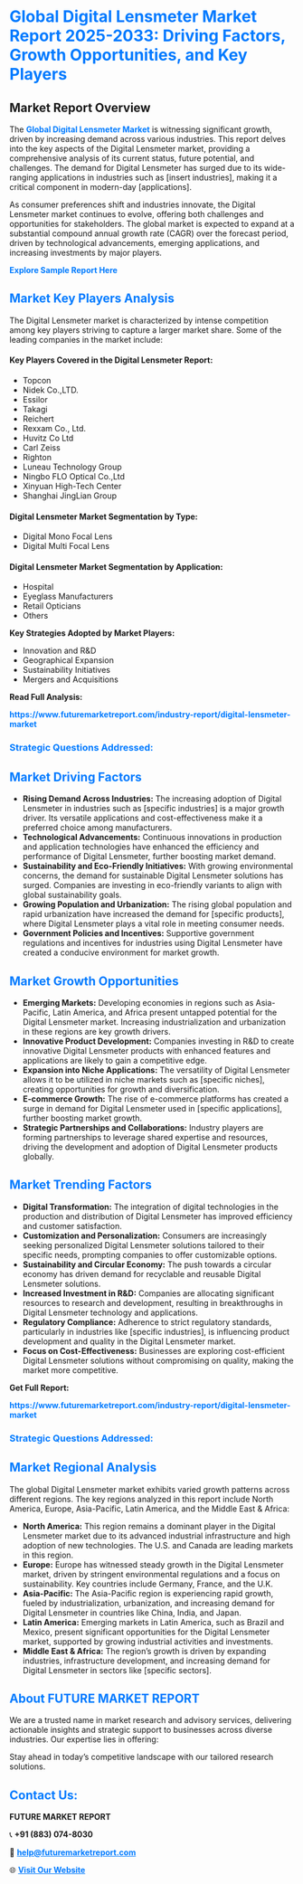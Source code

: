 <h1 style="color: #007BFF;">Global Digital Lensmeter Market Report 2025-2033: Driving Factors, Growth Opportunities, and Key Players</h1>

<section id="overview">
<h2>Market Report Overview</h2>
<p>The <a href="https://www.futuremarketreport.com/industry-report/digital-lensmeter-market" style="color: #007BFF; text-decoration: none;"><strong>Global Digital Lensmeter Market</strong></a> is witnessing significant growth, driven by increasing demand across various industries. This report delves into the key aspects of the Digital Lensmeter market, providing a comprehensive analysis of its current status, future potential, and challenges. The demand for Digital Lensmeter has surged due to its wide-ranging applications in industries such as [insert industries], making it a critical component in modern-day [applications].</p>
<p>As consumer preferences shift and industries innovate, the Digital Lensmeter market continues to evolve, offering both challenges and opportunities for stakeholders. The global market is expected to expand at a substantial compound annual growth rate (CAGR) over the forecast period, driven by technological advancements, emerging applications, and increasing investments by major players.</p>
</section>

<section id="overview">
<p><a href="https://www.futuremarketreport.com/request-sample/reportId=101804" style="color: #007BFF; text-decoration: none;"><strong>Explore Sample Report Here</strong></a></p>
</section>

<section id="key-players">
<h2 style="color: #007BFF;">Market Key Players Analysis</h2>
<p>The Digital Lensmeter market is characterized by intense competition among key players striving to capture a larger market share. Some of the leading companies in the market include:</p>
<h4>Key Players Covered in the Digital Lensmeter Report:</h4>
<ul><li>Topcon</li><li>Nidek Co.,LTD.</li><li>Essilor</li><li>Takagi</li><li>Reichert</li><li>Rexxam Co., Ltd.</li><li>Huvitz Co Ltd</li><li>Carl Zeiss</li><li>Righton</li><li>Luneau Technology Group</li><li>Ningbo FLO Optical Co.,Ltd</li><li>Xinyuan High-Tech Center</li><li>Shanghai JingLian Group</li></ul>
<h4>Digital Lensmeter Market Segmentation by Type:</h4>
<ul><li>Digital Mono Focal Lens</li><li>Digital Multi Focal Lens</li></ul>

<h4>Digital Lensmeter Market Segmentation by Application:</h4>
<ul><li>Hospital</li><li>Eyeglass Manufacturers</li><li>Retail Opticians</li><li>Others</li></ul>
<p><strong>Key Strategies Adopted by Market Players:</strong></p>
<ul>
<li>Innovation and R&D</li>
<li>Geographical Expansion</li>
<li>Sustainability Initiatives</li>
<li>Mergers and Acquisitions</li>
</ul>
</section>

<section>
<p><strong>Read Full Analysis: </strong></p><a href="https://www.futuremarketreport.com/industry-report/digital-lensmeter-market" style="color: #007BFF; text-decoration: none;"><strong>https://www.futuremarketreport.com/industry-report/digital-lensmeter-market</strong></a>
<h3 style="color: #007BFF;">Strategic Questions Addressed:</h3>
</section>

<section id="driving-factors">
<h2 style="color: #007BFF;">Market Driving Factors</h2>
<ul>
<li><strong>Rising Demand Across Industries:</strong> The increasing adoption of Digital Lensmeter in industries such as [specific industries] is a major growth driver. Its versatile applications and cost-effectiveness make it a preferred choice among manufacturers.</li>
<li><strong>Technological Advancements:</strong> Continuous innovations in production and application technologies have enhanced the efficiency and performance of Digital Lensmeter, further boosting market demand.</li>
<li><strong>Sustainability and Eco-Friendly Initiatives:</strong> With growing environmental concerns, the demand for sustainable Digital Lensmeter solutions has surged. Companies are investing in eco-friendly variants to align with global sustainability goals.</li>
<li><strong>Growing Population and Urbanization:</strong> The rising global population and rapid urbanization have increased the demand for [specific products], where Digital Lensmeter plays a vital role in meeting consumer needs.</li>
<li><strong>Government Policies and Incentives:</strong> Supportive government regulations and incentives for industries using Digital Lensmeter have created a conducive environment for market growth.</li>
</ul>
</section>

<section id="growth-opportunities">
<h2 style="color: #007BFF;">Market Growth Opportunities</h2>
<ul>
<li><strong>Emerging Markets:</strong> Developing economies in regions such as Asia-Pacific, Latin America, and Africa present untapped potential for the Digital Lensmeter market. Increasing industrialization and urbanization in these regions are key growth drivers.</li>
<li><strong>Innovative Product Development:</strong> Companies investing in R&D to create innovative Digital Lensmeter products with enhanced features and applications are likely to gain a competitive edge.</li>
<li><strong>Expansion into Niche Applications:</strong> The versatility of Digital Lensmeter allows it to be utilized in niche markets such as [specific niches], creating opportunities for growth and diversification.</li>
<li><strong>E-commerce Growth:</strong> The rise of e-commerce platforms has created a surge in demand for Digital Lensmeter used in [specific applications], further boosting market growth.</li>
<li><strong>Strategic Partnerships and Collaborations:</strong> Industry players are forming partnerships to leverage shared expertise and resources, driving the development and adoption of Digital Lensmeter products globally.</li>
</ul>
</section>

<section id="trending-factors">
<h2 style="color: #007BFF;">Market Trending Factors</h2>
<ul>
<li><strong>Digital Transformation:</strong> The integration of digital technologies in the production and distribution of Digital Lensmeter has improved efficiency and customer satisfaction.</li>
<li><strong>Customization and Personalization:</strong> Consumers are increasingly seeking personalized Digital Lensmeter solutions tailored to their specific needs, prompting companies to offer customizable options.</li>
<li><strong>Sustainability and Circular Economy:</strong> The push towards a circular economy has driven demand for recyclable and reusable Digital Lensmeter solutions.</li>
<li><strong>Increased Investment in R&D:</strong> Companies are allocating significant resources to research and development, resulting in breakthroughs in Digital Lensmeter technology and applications.</li>
<li><strong>Regulatory Compliance:</strong> Adherence to strict regulatory standards, particularly in industries like [specific industries], is influencing product development and quality in the Digital Lensmeter market.</li>
<li><strong>Focus on Cost-Effectiveness:</strong> Businesses are exploring cost-efficient Digital Lensmeter solutions without compromising on quality, making the market more competitive.</li>
</ul>
</section>

<section>
<p><strong>Get Full Report: </strong></p><a href="https://www.futuremarketreport.com/industry-report/digital-lensmeter-market" style="color: #007BFF; text-decoration: none;"><strong>https://www.futuremarketreport.com/industry-report/digital-lensmeter-market</strong></a>
<h3 style="color: #007BFF;">Strategic Questions Addressed:</h3>
</section>


<section id="regional-analysis">
<h2 style="color: #007BFF;">Market Regional Analysis</h2>
<p>The global Digital Lensmeter market exhibits varied growth patterns across different regions. The key regions analyzed in this report include North America, Europe, Asia-Pacific, Latin America, and the Middle East & Africa:</p>
<ul>
<li><strong>North America:</strong> This region remains a dominant player in the Digital Lensmeter market due to its advanced industrial infrastructure and high adoption of new technologies. The U.S. and Canada are leading markets in this region.</li>
<li><strong>Europe:</strong> Europe has witnessed steady growth in the Digital Lensmeter market, driven by stringent environmental regulations and a focus on sustainability. Key countries include Germany, France, and the U.K.</li>
<li><strong>Asia-Pacific:</strong> The Asia-Pacific region is experiencing rapid growth, fueled by industrialization, urbanization, and increasing demand for Digital Lensmeter in countries like China, India, and Japan.</li>
<li><strong>Latin America:</strong> Emerging markets in Latin America, such as Brazil and Mexico, present significant opportunities for the Digital Lensmeter market, supported by growing industrial activities and investments.</li>
<li><strong>Middle East & Africa:</strong> The region’s growth is driven by expanding industries, infrastructure development, and increasing demand for Digital Lensmeter in sectors like [specific sectors].</li>
</ul>
</section>

<footer>
<h2 style="color: #007BFF;">About FUTURE MARKET REPORT</h2>
<p>We are a trusted name in market research and advisory services, delivering actionable insights and strategic support to businesses across diverse industries. Our expertise lies in offering:</p>

<p>Stay ahead in today’s competitive landscape with our tailored research solutions.</p>

<h2 style="color: #007BFF;">Contact Us:</h2>
<p><strong>FUTURE MARKET REPORT</strong></p>
<p>📞 <strong>+91 (883) 074-8030</strong></p>
<p>📧 <strong><a href="mailto:help@futuremarketreport.com" style="color: #007BFF;">help@futuremarketreport.com</a></strong></p>
<p>🌐 <strong><a href="https://www.futuremarketreport.com/" style="color: #007BFF;">Visit Our Website</a></strong></p>
</footer>